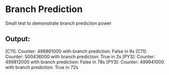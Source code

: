 # Branch Prediction
Small test to demonstrate branch prediction power

## Output:
[C11]: Counter: 498861000 with branch prediction: False in 9s
[C11]: Counter: 500436000 with branch prediction: True in 2s
[PY3]: Counter: 499812000 with branch prediction: False in 78s
[PY3]: Counter: 499941000 with branch prediction: True in 72s
